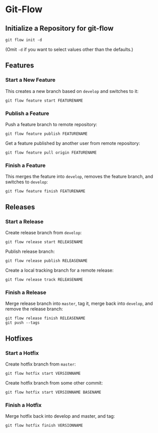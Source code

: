# Git-Flow

## Initialize a Repository for git-flow

    git flow init -d
    
(Omit `-d` if you want to select values other than the defaults.)

## Features

### Start a New Feature

This creates a new branch based on `develop` and switches to it:

    git flow feature start FEATURENAME

### Publish a Feature

Push a feature branch to remote repository:

    git flow feature publish FEATURENAME

Get a feature published by another user from remote repository:

    git flow feature pull origin FEATURENAME
    
### Finish a Feature

This merges the feature into `develop`, removes the feature branch, and switches to `develop`:

    git flow feature finish FEATURENAME

## Releases

### Start a Release

Create release branch from `develop`:

    git flow release start RELEASENAME

Publish release branch:

    git flow release publish RELEASENAME
    
Create a local tracking branch for a remote release:

    git flow release track RELEASENAME

### Finish a Release

Merge release branch into `master`, tag it, merge back into `develop`, and remove the release branch:

    git flow release finish RELEASENAME
    git push --tags

## Hotfixes

### Start a Hotfix

Create hotfix branch from `master`:

    git flow hotfix start VERSIONNAME

Create hotfix branch from some other commit:

    git flow hotfix start VERSIONNAME BASENAME

### Finish a Hotfix

Merge hotfix back into develop and master, and tag:

    git flow hotfix finish VERSIONNAME